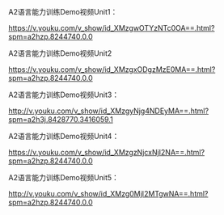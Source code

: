 A2语言能力训练Demo视频Unit1：

https://v.youku.com/v_show/id_XMzgwOTYzNTc0OA==.html?spm=a2hzp.8244740.0.0

A2语言能力训练Demo视频Unit2

https://v.youku.com/v_show/id_XMzgxODgzMzE0MA==.html?spm=a2hzp.8244740.0.0

A2语言能力训练Demo视频Unit3：

http://v.youku.com/v_show/id_XMzgyNjg4NDEyMA==.html?spm=a2h3j.8428770.3416059.1

A2语言能力训练Demo视频Unit4：

https://v.youku.com/v_show/id_XMzgzNjcxNjI2NA==.html?spm=a2hzp.8244740.0.0

A2语言能力训练Demo视频Unit5：

http://v.youku.com/v_show/id_XMzg0MjI2MTgwNA==.html?spm=a2hzp.8244740.0.0

  

 

 

 

 